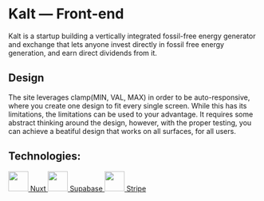 # Kalt — Front-end

Kalt is a startup building a vertically integrated fossil-free energy generator and exchange that lets anyone invest directly in fossil free energy generation, and earn direct dividends from it. 

## Design

The site leverages clamp(MIN, VAL, MAX) in order to be auto-responsive, where you create one design to fit every single screen. While this has its limitations, the limitations can be used to your advantage. It requires some abstract thinking around the design, however, with the proper testing, you can achieve a beatiful design that works on all surfaces, for all users.

## Technologies:

<a href="https://nuxtjs.org/" target="_blank" rel="noreferrer">
  <img src="https://www.vectorlogo.zone/logos/nuxtjs/nuxtjs-icon.svg" alt="" width="40" height="40" />
  Nuxt
</a>

<a href="https://nuxtjs.org/" target="_blank" rel="noreferrer">
  <img src="https://www.vectorlogo.zone/logos/supabase/supabase-icon.svg" alt="" width="40" height="40" />
  Supabase
</a>


<a href="https://nuxtjs.org/" target="_blank" rel="noreferrer">
  <img src="https://www.vectorlogo.zone/logos/stripe/stripe-icon.svg" alt="" width="40" height="40" />
  Stripe
</a>



